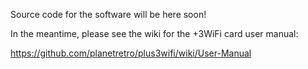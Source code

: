 Source code for the software will be here soon!

In the meantime, please see the wiki for the +3WiFi card user manual:

https://github.com/planetretro/plus3wifi/wiki/User-Manual


